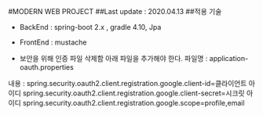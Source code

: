 #MODERN WEB PROJECT
##Last update : 
2020.04.13
##적용 기술
* BackEnd : spring-boot 2.x , gradle 4.10, Jpa

* FrontEnd  : mustache


* 보안을 위해 인증 파일 삭제함
아래 파일을 추가해야 한다. 
파일명 : 
application-oauth.properties

내용 : 
spring.security.oauth2.client.registration.google.client-id=클라이언트 아이디
spring.security.oauth2.client.registration.google.client-secret=시크릿 아이디 
spring.security.oauth2.client.registration.google.scope=profile,email

